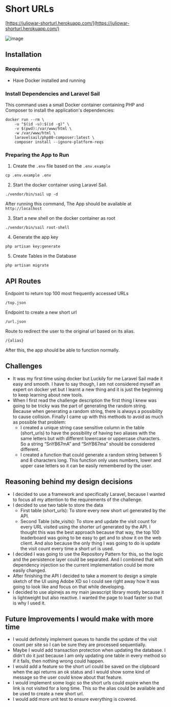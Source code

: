 # Short URLs

[https://juliowar-shorturl.herokuapp.com/](https://juliowar-shorturl.herokuapp.com/)

![image](https://user-images.githubusercontent.com/6256473/140857513-cba8a7f6-1ba6-47e3-9aff-5e42f7f8620e.png)

## Installation
### Requirements
- Have Docker installed and running


### Install Dependencies and Laravel Sail
This command uses a small Docker container containing PHP and Composer to install the application's dependencies:
```
docker run --rm \
    -u "$(id -u):$(id -g)" \
    -v $(pwd):/var/www/html \
    -w /var/www/html \
    laravelsail/php80-composer:latest \
    composer install --ignore-platform-reqs
```

### Preparing the App to Run

1. Create the `.env` file based on the `.env.example`
```
cp .env.example .env
```

2. Start the docker container using Laravel Sail.
```
./vendor/bin/sail up -d
```
After running this command, The App should be available at `http://localhost`

3. Start a new shell on the docker container as root
```
./vendor/bin/sail root-shell
```

4. Generate the app key
```
php artisan key:generate 
```

5. Create Tables in the Database
```
php artisan migrate
```

## API Routes
Endpoint to return top 100 most frequently accessed URLs
```
/top.json
```

Endpoint to create a new short url 
```
/url.json
```

Route to redirect the user to the original url based on its alias.
```
/{alias}
```

After this, the app should be able to function normally.

## Challenges
- It was my first time using docker but Luckily for me Laravel Sail made it easy and smooth. I have to say though, I am not considered myself an expert on docker yet but I learnt  a new thing and  it is just the beginning to keep learning about new tools.
- When I first read the challenge description the first thing I knew was going to be tricky was the part of generating the random string. Because when generating a random string, there is always a possibility to cause collision. Finally I came up with this methods to avoid as much as possible that problem:
  - I created a unique string case sensitive column in the table (short_urls) to have the possibility of having two aliases with the same letters but with different lowercase or uppercase characters. So a string “SnYB67mA” and “SnYB67ma” should be considered different.
  - I created a function that could generate a random string between 5 and 8 characters long. This function only uses numbers, lower and upper case letters so it can be easily remembered by the user.


## Reasoning behind my design decisions
- I decided to use a framework and specifically Laravel, because I wanted to focus all my attention to the requirements of the challenge.
- I decided to use two table to store the data
    - First table (short_urls): To store every new short url generated by the API.
    - Second Table (site_visits): To store and update the visit count for every URL visited using the shorter url generated by the API. I thought this was the best approach because that way, the top 100 leaderboard was going to be easy to get and to show it on the web client. And also because the only thing I was going to do is update the visit count every time a short url is used.
- I decided I was going to use the Repository Pattern for this, so the logic and the persistence layer could be separated. And I combined that with dependency injection so the current implementation could be more easily changed.
- After finishing the API I decided to take a moment to design a simple sketch of the UI using Adobe XD so I could see right away how It was going to look like and focus on that while developing.
- I decided to use alpinejs as my main javascript library mostly because it is lightweight but also reactive. I wanted the page to load faster so that is why I used it.

## Future Improvements I would make with more time

- I would definitely implement queues to handle the update of the visit count per site so I can be sure they are processed sequentially.
- Maybe I would add transaction protection when updating the database. I didn't do it just because I am only updating one table in every method so if it fails, then nothing wrong could happen.
- I would add a feature so the short url could be saved on the clipboard when the api returns an ok status and I would show some kind of message so the user could know about that feature.
- I would implement some logic so the short urls could expire when the link is not visited for a long time. This so the alias could be available and be used to create a new short url.
- I would add more unit test to ensure everything is covered.
